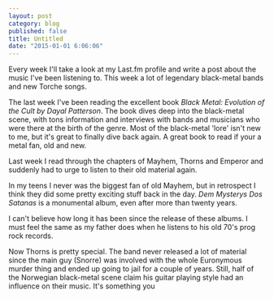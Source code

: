```yaml
---
layout: post
category: blog
published: false
title: Untitled
date: "2015-01-01 6:06:06"
---
```


Every week I'll take a look at my Last.fm profile and write a post about the music I've been listening to. This week a lot of legendary black-metal bands and new Torche songs.

The last week I've been reading the excellent book _Black Metal: Evolution of the Cult by Dayal Patterson_. The book dives deep into the black-metal scene, with tons information and interviews with bands and musicians who were there at the birth of the genre. Most of the black-metal 'lore' isn't new to me, but it's great to finally dive back again. A great book to read if your a metal fan, old and new.

Last week I read through the chapters of Mayhem, Thorns and Emperor and suddenly had to urge to listen to their old material again. 

In my teens I never was the biggest fan of old Mayhem, but in retrospect I think they did some pretty exciting stuff back in the day. _Dem Mysterys Dos Satanas_ is a monumental album, even after more than twenty years.

I can't believe how long it has been since the release of these albums. I must feel the same as my father does when he listens to his old 70's prog rock records.

Now Thorns is pretty special. The band never released a lot of material since the main guy (Snorre) was involved with the whole Euronymous murder thing and ended up going to jail for a couple of years. Still, half of the Norwegian black-metal scene claim his guitar playing style had an influence on their music. It's something you